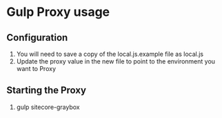 # Gulp Proxy usage

## Configuration

1. You will need to save a copy of the local.js.example file as local.js
2. Update the proxy value in the new file to point to the environment you want to Proxy

## Starting the Proxy

1. gulp sitecore-graybox
